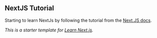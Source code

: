 ## NextJS Tutorial

Starting to learn NextJs by following the tutorial from the [Next.JS docs](https://nextjs.org/learn/basics/create-nextjs-app).

_This is a starter template for [Learn Next.js](https://nextjs.org/learn)._
